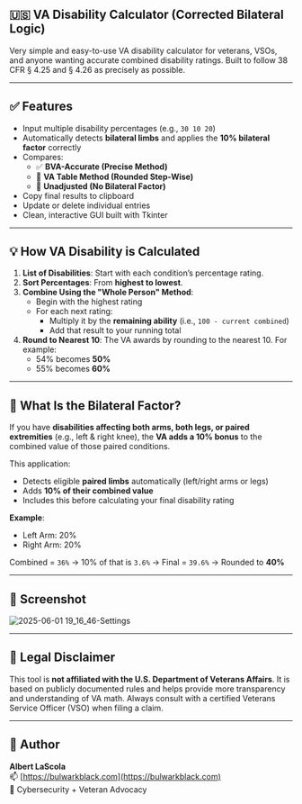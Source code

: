 ## 🇺🇸 VA Disability Calculator (Corrected Bilateral Logic)

Very simple and easy-to-use VA disability calculator for veterans, VSOs, and anyone wanting accurate combined disability ratings. Built to follow 38 CFR § 4.25 and § 4.26 as precisely as possible.

---

## ✅ Features

- Input multiple disability percentages (e.g., `30 10 20`)
- Automatically detects **bilateral limbs** and applies the **10% bilateral factor** correctly
- Compares:
  - ✅ **BVA-Accurate (Precise Method)**
  - 🔁 **VA Table Method (Rounded Step-Wise)**
  - 🧾 **Unadjusted (No Bilateral Factor)**
- Copy final results to clipboard
- Update or delete individual entries
- Clean, interactive GUI built with Tkinter

---

## 💡 How VA Disability is Calculated

1. **List of Disabilities**: Start with each condition’s percentage rating.
2. **Sort Percentages**: From **highest to lowest**.
3. **Combine Using the "Whole Person" Method**:
   - Begin with the highest rating
   - For each next rating:
     - Multiply it by the **remaining ability** (i.e., `100 - current combined`)
     - Add that result to your running total
4. **Round to Nearest 10**: The VA awards by rounding to the nearest 10. For example:
   - 54% becomes **50%**
   - 55% becomes **60%**

---

## 🤔 What Is the Bilateral Factor?

If you have **disabilities affecting both arms, both legs, or paired extremities** (e.g., left & right knee), the **VA adds a 10% bonus** to the combined value of those paired conditions.

This application:
- Detects eligible **paired limbs** automatically (left/right arms or legs)
- Adds **10% of their combined value**
- Includes this before calculating your final disability rating

**Example**:
- Left Arm: 20%
- Right Arm: 20%

Combined = `36%` → 10% of that is `3.6%` → Final = `39.6%` → Rounded to **40%**

---

## 📸 Screenshot

![2025-06-01 19_16_46-Settings](https://github.com/user-attachments/assets/2d1ede2a-abf1-4bac-85c0-542d4ebc493f)

---

## 🧠 Legal Disclaimer

This tool is **not affiliated with the U.S. Department of Veterans Affairs**. It is based on publicly documented rules and helps provide more transparency and understanding of VA math. Always consult with a certified Veterans Service Officer (VSO) when filing a claim.

---

## 👤 Author

**Albert LaScola**  
📫 [https://bulwarkblack.com](https://bulwarkblack.com)  
💼 Cybersecurity + Veteran Advocacy


